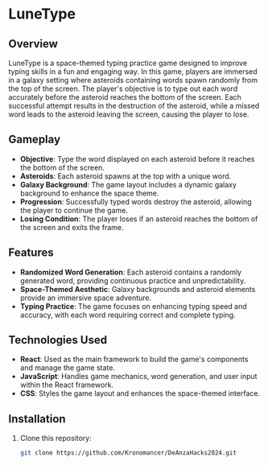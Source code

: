# LuneType

## Overview

LuneType is a space-themed typing practice game designed to improve typing skills in a fun and engaging way. In this game, players are immersed in a galaxy setting where asteroids containing words spawn randomly from the top of the screen. The player's objective is to type out each word accurately before the asteroid reaches the bottom of the screen. Each successful attempt results in the destruction of the asteroid, while a missed word leads to the asteroid leaving the screen, causing the player to lose.

## Gameplay

- **Objective**: Type the word displayed on each asteroid before it reaches the bottom of the screen.
- **Asteroids**: Each asteroid spawns at the top with a unique word.
- **Galaxy Background**: The game layout includes a dynamic galaxy background to enhance the space theme.
- **Progression**: Successfully typed words destroy the asteroid, allowing the player to continue the game.
- **Losing Condition**: The player loses if an asteroid reaches the bottom of the screen and exits the frame.

## Features

- **Randomized Word Generation**: Each asteroid contains a randomly generated word, providing continuous practice and unpredictability.
- **Space-Themed Aesthetic**: Galaxy backgrounds and asteroid elements provide an immersive space adventure.
- **Typing Practice**: The game focuses on enhancing typing speed and accuracy, with each word requiring correct and complete typing.
  
## Technologies Used

- **React**: Used as the main framework to build the game's components and manage the game state.
- **JavaScript**: Handles game mechanics, word generation, and user input within the React framework.
- **CSS**: Styles the game layout and enhances the space-themed interface.

## Installation

1. Clone this repository:
   ```bash
   git clone https://github.com/Kronomancer/DeAnzaHacks2024.git
